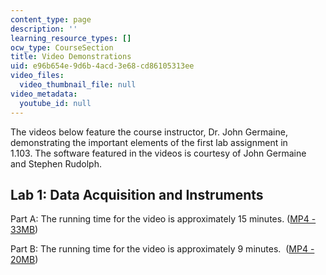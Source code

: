 ```yaml
---
content_type: page
description: ''
learning_resource_types: []
ocw_type: CourseSection
title: Video Demonstrations
uid: e96b654e-9d6b-4acd-3e68-cd86105313ee
video_files:
  video_thumbnail_file: null
video_metadata:
  youtube_id: null
---
```


The videos below feature the course instructor, Dr. John Germaine, demonstrating the important elements of the first lab assignment in 1.103. The software featured in the videos is courtesy of John Germaine and Stephen Rudolph.

Lab 1: Data Acquisition and Instruments
---------------------------------------

Part A: The running time for the video is approximately 15 minutes. ([MP4 - 33MB](https://archive.org/download/MIT1.103S04/mit-ocw-1.103-lab-part-a-300k.mp4))

Part B: The running time for the video is approximately 9 minutes.  ([MP4 - 20MB](https://archive.org/download/MIT1.103S04/mit-ocw-1.103-lab-part-b-300k.mp4))